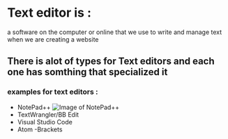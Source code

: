 
# Text editor is :
a software on the computer or online that we use to write and manage text when we are creating a website 

## There is alot of types for Text editors and each one has somthing that specialized it 
### examples for text editors :
- NotePad++ 
![Image of NotePad++](https://image.winudf.com/v2/image/bm9zb2Z0LmNvbS5ub3RlX3NjcmVlbnNob3RzXzEwXzIxOGY3NzVm/screen-10.jpg?fakeurl=1&type=.jpg)
- TextWrangler/BB Edit
- Visual Studio Code
- Atom
-Brackets

